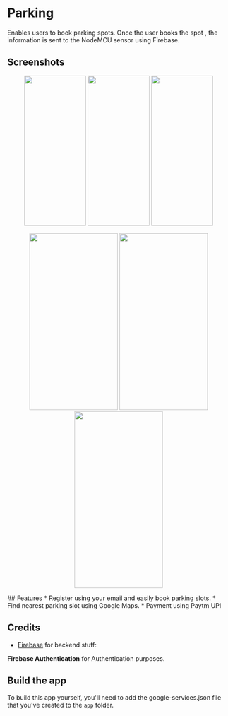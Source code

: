 # Parking
Enables users to book parking spots. Once the user books the spot , the information is sent to the NodeMCU sensor using Firebase.

## Screenshots

<p align="center">
   <img src="https://raw.githubusercontent.com/ravk1234/Parking/master/Screenshots/register.jpg" height="340" width="140"/>
  <img src="https://raw.githubusercontent.com/ravk1234/Parking/master/login.jpg" height="340" width="140"/>
  <img src="https://raw.githubusercontent.com/ravk1234/Parking/master/parkinglot.jpg" height="340" width="140"/>
</p>

<p align="center">
   <img src="https://raw.githubusercontent.com/ravk1234/Parking/master/Screenshots/location.jpg" height="400" width="200"/>
   <img src="https://raw.githubusercontent.com/ravk1234/Parking/master/Screenshots/vehicle.jpg" height="400" width="200"/>
    <img src="https://raw.githubusercontent.com/ravk1234/Parking/master/Screenshots/payment.jpg" height="400" width="200"/>
</p>
## Features
* Register using your email and easily book parking slots.
* Find nearest parking slot using Google Maps.
* Payment using Paytm UPI

## Credits
* [Firebase](https://github.com/firebase) for backend stuff:

**Firebase Authentication** for Authentication purposes.

## Build the app

To build this app yourself, you'll need to add the google-services.json file that you've created to the `app` folder. 

